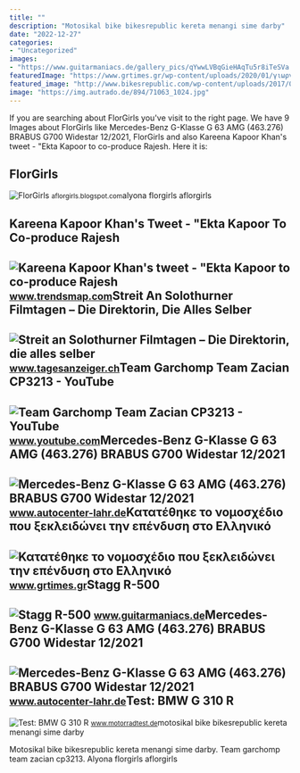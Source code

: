 ```yaml
---
title: ""
description: "Motosikal bike bikesrepublic kereta menangi sime darby"
date: "2022-12-27"
categories:
- "Uncategorized"
images:
- "https://www.guitarmaniacs.de/gallery_pics/qYwwLVBqGieHAqTu5r8iTeSVa.jpg"
featuredImage: "https://www.grtimes.gr/wp-content/uploads/2020/01/γιωργος-παπανδρεου-πατρα-θεοφανεια.jpg"
featured_image: "http://www.bikesrepublic.com/wp-content/uploads/2017/08/BMW-G-310-R_01.jpg"
image: "https://img.autrado.de/894/71063_1024.jpg"
---
```


If you are searching about FlorGirls you've visit to the right page. We have 9 Images about FlorGirls like Mercedes-Benz G-Klasse G 63 AMG (463.276) BRABUS G700 Widestar 12/2021, FlorGirls and also Kareena Kapoor Khan's tweet - "Ekta Kapoor to co-produce Rajesh. Here it is:

FlorGirls
---------

 ![FlorGirls](https://1.bp.blogspot.com/-p8CiG4pZCVs/YFteK_RYC2I/AAAAAAAABH0/v1U2QpzySD83Cg6EDymhr-LTp0nnxmrAACLcBGAsYHQ/s2048/2ez1b2.jpg) <small>aflorgirls.blogspot.com</small>alyona florgirls aflorgirls

Kareena Kapoor Khan's Tweet - "Ekta Kapoor To Co-produce Rajesh
---------------------------------------------------------------

 ![Kareena Kapoor Khan's tweet - "Ekta Kapoor to co-produce Rajesh](https://pbs.twimg.com/media/Fcyada8X0AANSFu.jpg) <small>www.trendsmap.com</small>Streit An Solothurner Filmtagen – Die Direktorin, Die Alles Selber
------------------------------------------------------------------

 ![Streit an Solothurner Filmtagen – Die Direktorin, die alles selber](https://cdn.unitycms.io/images/8G6vBfBWqoyAKKVSLHxuqq.jpg?op=ocroped&val=1200) <small>www.tagesanzeiger.ch</small>Team Garchomp Team Zacian CP3213 - YouTube
------------------------------------------

 ![Team Garchomp Team Zacian CP3213 - YouTube](https://i.ytimg.com/vi/HYLCwcE-Dgc/maxres2.jpg?sqp=-oaymwEoCIAKENAF8quKqQMcGADwAQH4AYwCgALgA4oCDAgAEAEYRSBHKGUwDw==&rs=AOn4CLC_ulBvmvqa2cf2uT56Qfk3FCYaDA) <small>www.youtube.com</small>Mercedes-Benz G-Klasse G 63 AMG (463.276) BRABUS G700 Widestar 12/2021
----------------------------------------------------------------------

 ![Mercedes-Benz G-Klasse G 63 AMG (463.276) BRABUS G700 Widestar 12/2021](https://img.autrado.de/894/71063_1024.jpg) <small>www.autocenter-lahr.de</small>Κατατέθηκε το νομοσχέδιο που ξεκλειδώνει την επένδυση στο Ελληνικό
------------------------------------------------------------------

 ![Κατατέθηκε το νομοσχέδιο που ξεκλειδώνει την επένδυση στο Ελληνικό](https://www.grtimes.gr/wp-content/uploads/2020/01/γιωργος-παπανδρεου-πατρα-θεοφανεια.jpg) <small>www.grtimes.gr</small>Stagg R-500
-----------

 ![Stagg R-500](https://www.guitarmaniacs.de/gallery_pics/qYwwLVBqGieHAqTu5r8iTeSVa.jpg) <small>www.guitarmaniacs.de</small>Mercedes-Benz G-Klasse G 63 AMG (463.276) BRABUS G700 Widestar 12/2021
----------------------------------------------------------------------

 ![Mercedes-Benz G-Klasse G 63 AMG (463.276) BRABUS G700 Widestar 12/2021](https://img.autrado.de/894/71066_1024.jpg) <small>www.autocenter-lahr.de</small>Test: BMW G 310 R
-----------------

 ![Test: BMW G 310 R](http://www.bikesrepublic.com/wp-content/uploads/2017/08/BMW-G-310-R_01.jpg) <small>www.motorradtest.de</small>motosikal bike bikesrepublic kereta menangi sime darby

Motosikal bike bikesrepublic kereta menangi sime darby. Team garchomp team zacian cp3213. Alyona florgirls aflorgirls

